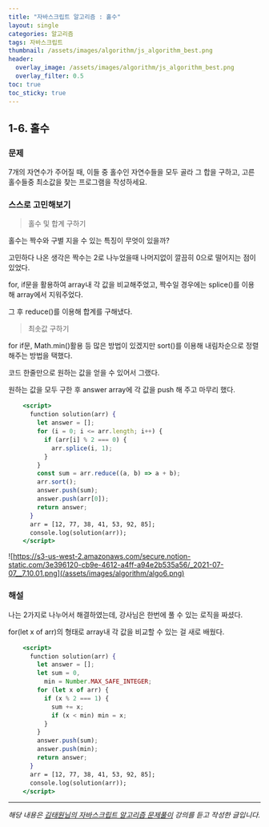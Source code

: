 ```yaml
---
title: "자바스크립트 알고리즘 : 홀수"
layout: single
categories: 알고리즘
tags: 자바스크립트
thumbnail: /assets/images/algorithm/js_algorithm_best.png
header:
  overlay_image: /assets/images/algorithm/js_algorithm_best.png
  overlay_filter: 0.5
toc: true
toc_sticky: true
---
```


## 1-6. 홀수

### 문제

7개의 자연수가 주어질 때, 이들 중 홀수인 자연수들을 모두 골라 그 합을 구하고, 고른 홀수들중 최소값을 찾는 프로그램을 작성하세요.

### 스스로 고민해보기

> 홀수 및 합계 구하기

홀수는 짝수와 구별 지을 수 있는 특징이 무엇이 있을까?

고민하다 나온 생각은 짝수는 2로 나누었을때 나머지없이 깔끔히 0으로 떨어지는 점이 있었다.

for, if문을 활용하여 array내 각 값을 비교해주었고, 짝수일 경우에는 splice()를 이용해 array에서 지워주었다.

그 후 reduce()를 이용해 합계를 구해냈다.

> 최솟값 구하기

for if문, Math.min()활용 등 많은 방법이 있겠지만 sort()를 이용해 내림차순으로 정렬해주는 방법을 택했다.

코드 한줄만으로 원하는 값을 얻을 수 있어서 그랬다.

원하는 값을 모두 구한 후 answer array에 각 값을 push 해 주고 마무리 했다.

```jsx
    <script>
      function solution(arr) {
        let answer = [];
        for (i = 0; i <= arr.length; i++) {
          if (arr[i] % 2 === 0) {
            arr.splice(i, 1);
          }
        }
        const sum = arr.reduce((a, b) => a + b);
        arr.sort();
        answer.push(sum);
        answer.push(arr[0]);
        return answer;
      }
      arr = [12, 77, 38, 41, 53, 92, 85];
      console.log(solution(arr));
    </script>
```

![https://s3-us-west-2.amazonaws.com/secure.notion-static.com/3e396120-cb9e-4612-a4ff-a94e2b535a56/_2021-07-07__7.10.01.png](/assets/images/algorithm/algo6.png)

### 해설

나는 2가지로 나누어서 해결하였는데, 강사님은 한번에 풀 수 있는 로직을 짜셨다.

for(let x of arr)의 형태로 array내 각 값을 비교할 수 있는 걸 새로 배웠다.

```jsx
    <script>
      function solution(arr) {
        let answer = [];
        let sum = 0,
          min = Number.MAX_SAFE_INTEGER;
        for (let x of arr) {
          if (x % 2 === 1) {
            sum += x;
            if (x < min) min = x;
          }
        }
        answer.push(sum);
        answer.push(min);
        return answer;
      }
      arr = [12, 77, 38, 41, 53, 92, 85];
      console.log(solution(arr));
    </script>
```

---

_해당 내용은 [김태원님의 자바스크립트 알고리즘 문제풀이](https://www.inflearn.com/course/%EC%9E%90%EB%B0%94%EC%8A%A4%ED%81%AC%EB%A6%BD%ED%8A%B8-%EC%95%8C%EA%B3%A0%EB%A6%AC%EC%A6%98-%EB%AC%B8%EC%A0%9C%ED%92%80%EC%9D%B4/dashboard) 강의를 듣고 작성한 글입니다._
